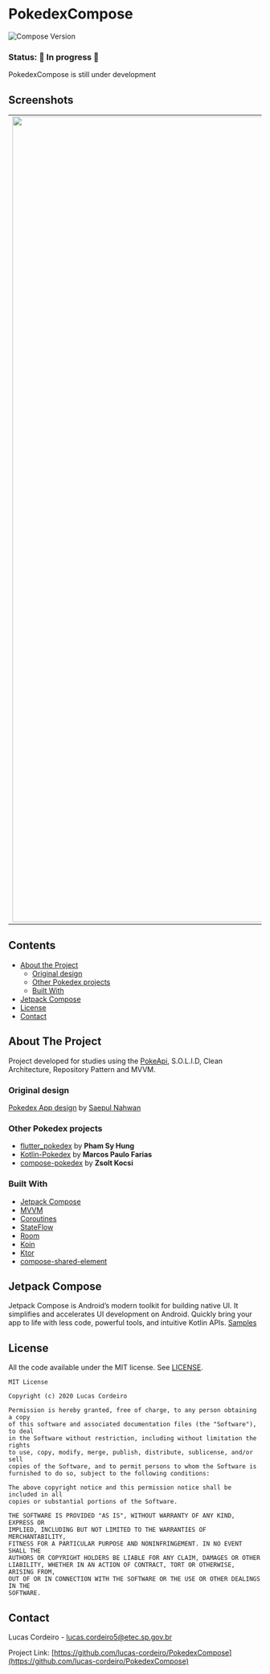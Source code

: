 <!--
*** Thanks for checking out this README Template. If you have a suggestion that would
*** make this better, please fork the repo and create a pull request or simply open
*** an issue with the tag "enhancement".
*** Thanks again! Now go create something AMAZING! :D
-->





<!-- PROJECT SHIELDS -->
<!--
*** I'm using markdown "reference style" links for readability.
*** Reference links are enclosed in brackets [ ] instead of parentheses ( ).
*** See the bottom of this document for the declaration of the reference variables
*** for contributors-url, forks-url, etc. This is an optional, concise syntax you may use.
*** https://www.markdownguide.org/basic-syntax/#reference-style-links
-->


# PokedexCompose
![Compose Version](https://img.shields.io/badge/Compose-1.0.0--alpha03-brightgreen)


### Status: 🚧 In progress 🚧

PokedexCompose is still under development

## Screenshots

| | | |
|:-------------------------:|:-------------------------:|:-------------------------:|
|<img width="1604" alt="Home Dark" src="https://i.imgur.com/Rq7OiS7.png"> | <img width="1604" alt="Search Dark" src="https://i.imgur.com/9gzAuNv.png"> | <img width="1604" alt="Pokedex Dark" src="https://i.imgur.com/GVoHQmC.png"> |

<!-- TABLE OF CONTENTS -->
## Contents

* [About the Project](#about-the-project)
  * [Original design](#original-design)
  * [Other Pokedex projects](#other-pokedex-projects)
  * [Built With](#built-with)
* [Jetpack Compose](#jetpack-compose)
* [License](#license)
* [Contact](#contact)



<!-- ABOUT THE PROJECT -->
## About The Project

Project developed for studies using the [PokeApi](https://pokeapi.co/), S.O.L.I.D, Clean Architecture, Repository Pattern and MVVM.

### Original design

[Pokedex App design](https://dribbble.com/shots/6545819-Pokedex-App) by [Saepul Nahwan](https://dribbble.com/saepulnahwan23)

### Other Pokedex projects

- [flutter_pokedex](https://github.com/scitbiz/flutter_pokedex/) by **Pham Sy Hung**
- [Kotlin-Pokedex](https://github.com/mrcsxsiq/Kotlin-Pokedex) by **Marcos Paulo Farias**
- [compose-pokedex](https://github.com/zsoltk/compose-pokedex) by **Zsolt Kocsi**

### Built With
* [Jetpack Compose](https://developer.android.com/jetpack/compose?hl=pt-br)
* [MVVM](https://developer.android.com/jetpack/guide)
* [Coroutines](https://developer.android.com/kotlin/coroutines)
* [StateFlow](https://kotlin.github.io/kotlinx.coroutines/kotlinx-coroutines-core/kotlinx.coroutines.flow/-state-flow/)
* [Room](https://developer.android.com/topic/libraries/architecture/room)
* [Koin](https://insert-koin.io/)
* [Ktor](https://ktor.io/clients/http-client/multiplatform.html)
* [compose-shared-element](https://github.com/mobnetic/compose-shared-element)


## Jetpack Compose

Jetpack Compose is Android’s modern toolkit for building native UI. It simplifies and accelerates UI development on Android. Quickly bring your app to life with less code, powerful tools, and intuitive Kotlin APIs. [Samples](https://github.com/android/compose-samples)

<!-- LICENSE -->
## License

All the code available under the MIT license. See [LICENSE](LICENSE).

```
MIT License

Copyright (c) 2020 Lucas Cordeiro

Permission is hereby granted, free of charge, to any person obtaining a copy
of this software and associated documentation files (the "Software"), to deal
in the Software without restriction, including without limitation the rights
to use, copy, modify, merge, publish, distribute, sublicense, and/or sell
copies of the Software, and to permit persons to whom the Software is
furnished to do so, subject to the following conditions:

The above copyright notice and this permission notice shall be included in all
copies or substantial portions of the Software.

THE SOFTWARE IS PROVIDED "AS IS", WITHOUT WARRANTY OF ANY KIND, EXPRESS OR
IMPLIED, INCLUDING BUT NOT LIMITED TO THE WARRANTIES OF MERCHANTABILITY,
FITNESS FOR A PARTICULAR PURPOSE AND NONINFRINGEMENT. IN NO EVENT SHALL THE
AUTHORS OR COPYRIGHT HOLDERS BE LIABLE FOR ANY CLAIM, DAMAGES OR OTHER
LIABILITY, WHETHER IN AN ACTION OF CONTRACT, TORT OR OTHERWISE, ARISING FROM,
OUT OF OR IN CONNECTION WITH THE SOFTWARE OR THE USE OR OTHER DEALINGS IN THE
SOFTWARE.
```

<!-- CONTACT -->
## Contact

Lucas Cordeiro - lucas.cordeiro5@etec.sp.gov.br

Project Link: [https://github.com/lucas-cordeiro/PokedexCompose](https://github.com/lucas-cordeiro/PokedexCompose)
